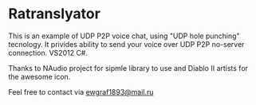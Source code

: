 # Ratranslyator

This is an example of UDP P2P voice chat, using "UDP hole punching" tecnology.
It privides ability to send your voice over UDP P2P no-server connection.
VS2012 C#.

Thanks to NAudio project for sipmle library to use and Diablo II artists for the awesome icon.

Feel free to contact via ewgraf1893@mail.ru
